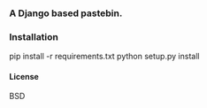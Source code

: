### A Django based pastebin.

### Installation

pip install -r requirements.txt
python setup.py install

#### License 

BSD
